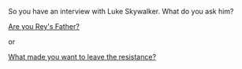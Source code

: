 So you have an interview with Luke Skywalker.
What do you ask him?

[Are you Rey's Father?](/starwars8/wait-for-8.md)

or

[What made you want to leave the resistance?](/starwars7/duh.md)
